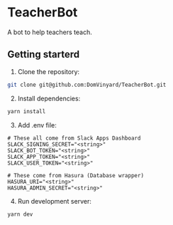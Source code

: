 # TeacherBot

A bot to help teachers teach.

## Getting starterd

1. Clone the repository:

```bash
git clone git@github.com:DomVinyard/TeacherBot.git
```

2. Install dependencies:

```bash
yarn install
```

3. Add .env file:
```
# These all come from Slack Apps Dashboard
SLACK_SIGNING_SECRET="<string>"
SLACK_BOT_TOKEN="<string>"
SLACK_APP_TOKEN="<string>"
SLACK_USER_TOKEN="<string>"

# These come from Hasura (Database wrapper)
HASURA_URI="<string>"
HASURA_ADMIN_SECRET="<string>"
```

4. Run development server:

```bash
yarn dev
```

